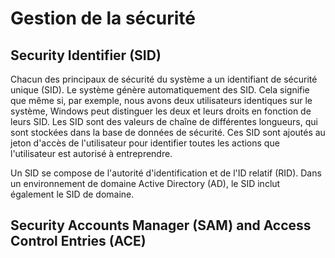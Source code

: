 # Gestion de la sécurité

## Security Identifier (SID)

Chacun des principaux de sécurité du système a un identifiant de sécurité unique (SID). Le système génère automatiquement des SID. Cela signifie que même si, par exemple, nous avons deux utilisateurs identiques sur le système, Windows peut distinguer les deux et leurs droits en fonction de leurs SID. Les SID sont des valeurs de chaîne de différentes longueurs, qui sont stockées dans la base de données de sécurité. Ces SID sont ajoutés au jeton d'accès de l'utilisateur pour identifier toutes les actions que l'utilisateur est autorisé à entreprendre.

Un SID se compose de l'autorité d'identification et de l'ID relatif (RID). Dans un environnement de domaine Active Directory (AD), le SID inclut également le SID de domaine.

## Security Accounts Manager (SAM) and Access Control Entries (ACE)

